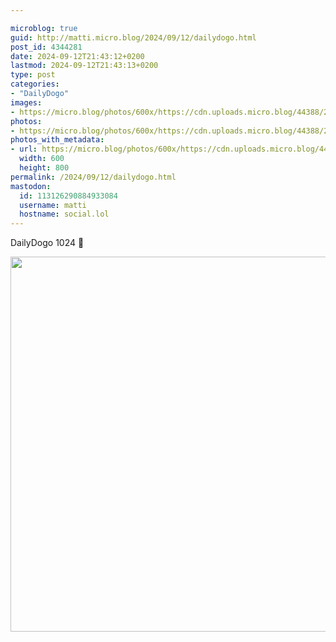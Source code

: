 ```yaml
---

microblog: true
guid: http://matti.micro.blog/2024/09/12/dailydogo.html
post_id: 4344281
date: 2024-09-12T21:43:12+0200
lastmod: 2024-09-12T21:43:13+0200
type: post
categories:
- "DailyDogo"
images:
- https://micro.blog/photos/600x/https://cdn.uploads.micro.blog/44388/2024/0b835be688d2439d8d09e6f83e1e653e.jpg
photos:
- https://micro.blog/photos/600x/https://cdn.uploads.micro.blog/44388/2024/0b835be688d2439d8d09e6f83e1e653e.jpg
photos_with_metadata:
- url: https://micro.blog/photos/600x/https://cdn.uploads.micro.blog/44388/2024/0b835be688d2439d8d09e6f83e1e653e.jpg
  width: 600
  height: 800
permalink: /2024/09/12/dailydogo.html
mastodon:
  id: 113126290884933084
  username: matti
  hostname: social.lol
---
```

DailyDogo 1024 🐶

<img src="/media/uploads/2024/0b835be688d2439d8d09e6f83e1e653e.jpg" width="600" alt="" />
